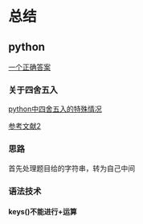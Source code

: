 # 总结

## python
[一个正确答案](https://blog.csdn.net/weixin_44575329/article/details/104362066)

### 关于四舍五入
[python中四舍五入的特殊情况](https://zhuanlan.zhihu.com/p/93363837)

[参考文献2](https://zhuanlan.zhihu.com/p/115431517)


### 思路
首先处理题目给的字符串，转为自己中间

### 语法技术
#### keys()不能进行+运算
